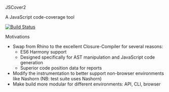 JSCover2

A JavaScript code-coverage tool

[![Build Status](https://drone.io/github.com/tntim96/JSCover2/status.png)](https://drone.io/github.com/tntim96/JSCover2/latest)

Motivations
* Swap from Rhino to the excellent Closure-Compiler for several reasons:
  * ES6 Harmony support
  * Designed specifically for AST manipulation and JavaScript code generation
  * Superior code position data for reports
* Modify the instrumentation to better support non-browser environments like Nashorn (NB: test suite uses Nashorn)
* Make build more modular for different environments: API, CLI, browser